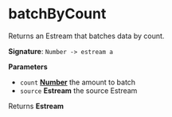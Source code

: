 # batchByCount

Returns an Estream that batches data by count.

**Signature**: `Number -> estream a`

**Parameters**

-   `count` **[Number](https://developer.mozilla.org/en-US/docs/Web/JavaScript/Reference/Global_Objects/Number)** the amount to batch
-   `source` **Estream** the source Estream

Returns **Estream** 
